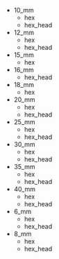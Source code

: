 * 10_mm
  * hex
  * hex_head
* 12_mm
  * hex
  * hex_head
* 15_mm
  * hex
* 16_mm
  * hex_head
* 18_mm
  * hex
* 20_mm
  * hex
  * hex_head
* 25_mm
  * hex
  * hex_head
* 30_mm
  * hex
  * hex_head
* 35_mm
  * hex
  * hex_head
* 40_mm
  * hex
  * hex_head
* 6_mm
  * hex
  * hex_head
* 8_mm
  * hex
  * hex_head
